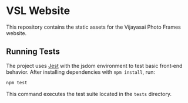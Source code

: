 # VSL Website

This repository contains the static assets for the Vijayasai Photo Frames website.

## Running Tests

The project uses [Jest](https://jestjs.io/) with the jsdom environment to test
basic front‑end behavior. After installing dependencies with `npm install`, run:

```bash
npm test
```

This command executes the test suite located in the `tests` directory.
